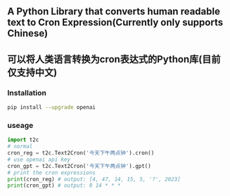 ## A Python Library that converts human readable text to Cron Expression(Currently only supports Chinese)
## 可以将人类语言转换为cron表达式的Python库(目前仅支持中文)

### Installation
``` bash
pip install --upgrade openai
```

### useage
``` python
import t2c
# normal
cron_reg = t2c.Text2Cron('今天下午两点钟').cron()
# use openai api key
cron_gpt = t2c.Text2Cron('今天下午两点钟').gpt()
# print the cron expressions
print(cron_reg) # output: [4, 47, 14, 15, 5, '?', 2023]
print(cron_gpt) # output: 0 14 * * *
```